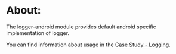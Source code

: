 # About:

The logger-android module provides default android specific implementation of logger. 

You can find information about usage in the [Case Study - Logging](../docs/cs-logging.md).
